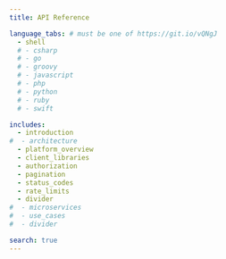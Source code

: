 ```yaml
---
title: API Reference

language_tabs: # must be one of https://git.io/vQNgJ
  - shell
  # - csharp
  # - go
  # - groovy
  # - javascript
  # - php
  # - python
  # - ruby
  # - swift

includes:
  - introduction
#  - architecture
  - platform_overview
  - client_libraries
  - authorization
  - pagination
  - status_codes
  - rate_limits
  - divider
#  - microservices
#  - use_cases
#  - divider

search: true
---
```

